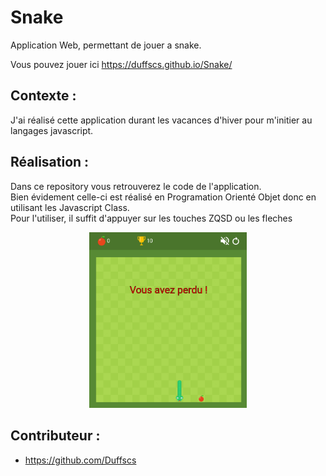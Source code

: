 # Snake

Application Web, permettant de jouer a snake.

Vous pouvez jouer ici
https://duffscs.github.io/Snake/


## Contexte :

J'ai réalisé cette application durant les vacances d'hiver pour m'initier au langages javascript.

## Réalisation :

Dans ce repository vous retrouverez le code de l'application.<br />
Bien évidement celle-ci est réalisé en Programation Orienté Objet donc en utilisant les Javascript Class. <br />
Pour l'utiliser, il suffit d'appuyer sur les touches ZQSD ou les fleches
<p align="center"><img src="media/app.png" alt="drawing" width="50%"/></p>


## Contributeur :
- https://github.com/Duffscs
